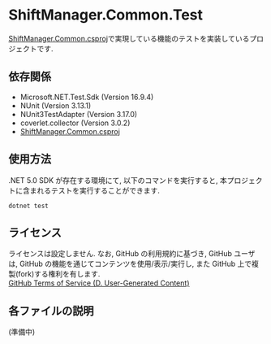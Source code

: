 # ShiftManager.Common.Test

[ShiftManager.Common.csproj](../ShiftManager.Common/README.md)で実現している機能のテストを実装しているプロジェクトです.

## 依存関係

- Microsoft.NET.Test.Sdk (Version 16.9.4)
- NUnit (Version 3.13.1)
- NUnit3TestAdapter (Version 3.17.0)
- coverlet.collector (Version 3.0.2)
- [ShiftManager.Common.csproj](../ShiftManager.Common/README.md)

## 使用方法

.NET 5.0 SDK が存在する環境にて, 以下のコマンドを実行すると, 本プロジェクトに含まれるテストを実行することができます.

```
dotnet test
```

## ライセンス

ライセンスは設定しません. なお, GitHub の利用規約に基づき, GitHub ユーザは, GitHub の機能を通じてコンテンツを使用/表示/実行し, また GitHub 上で複製(fork)する権利を有します.  
[GitHub Terms of Service (D. User-Generated Content)](https://docs.github.com/en/github/site-policy/github-terms-of-service#d-user-generated-content)

## 各ファイルの説明

(準備中)
